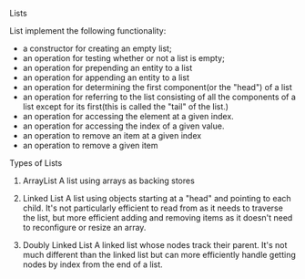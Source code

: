 Lists

List implement the following functionality:
- a constructor for creating an empty list;
- an operation for testing whether or not a list is empty;
- an operation for prepending an entity to a list
- an operation for appending an entity to a list
- an operation for determining the first component(or the "head") of a list
- an operation for referring to the list consisting of all the components of a list except for its first(this is called the "tail" of the list.)
- an operation for accessing the element at a given index.
- an operation for accessing the index of a given value.
- an operation to remove an item at a given index
- an operation to remove a given item

Types of Lists
1.  ArrayList
A list using arrays as backing stores

2.  Linked List
A list using objects starting at a "head" and pointing to each child.  It's not particularly
efficient to read from as it needs to traverse the list, but more efficient adding and removing
items as it doesn't need to reconfigure or resize an array. 

3.  Doubly Linked List
A linked list whose nodes track their parent.  It's not much different than the linked list
but can more efficiently handle getting nodes by index from the end of a list. 
